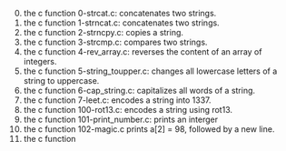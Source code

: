 0. the c function 0-strcat.c: concatenates two strings.
1. the c function 1-strncat.c:  concatenates two strings.
2. the c function 2-strncpy.c: copies a string.
3. the c function 3-strcmp.c: compares two strings.
4. the c function 4-rev_array.c: reverses the content of an array of integers.
5. the c function 5-string_toupper.c: changes all lowercase letters of a string to uppercase.
6. the c function 6-cap_string.c: capitalizes all words of a string.
7. the c function 7-leet.c: encodes a string into 1337.
8. the c function 100-rot13.c: encodes a string using rot13.
9. the c function 101-print_number.c: prints an interger
10. the c function 102-magic.c  prints a[2] = 98, followed by a new line.
11. the c function 
